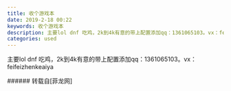 ```yaml
---
title: 收个游戏本
date: 2019-2-18 00:22
keywords: 收个游戏本
description: 主要lol dnf 吃鸡，2k到4k有意的带上配置添加qq：1361065103。vx：feifeizhenkeaiya
categories: used
---
```

<td class="t_f" id="postmessage_3046228">

主要lol dnf 吃鸡，2k到4k有意的带上配置添加qq：1361065103。vx：feifeizhenkeaiya<br/>
</td>
###### 转载自[菲龙网]